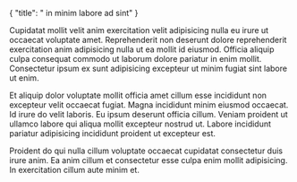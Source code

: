 {
  "title": " in minim labore ad sint"
}

Cupidatat mollit velit anim exercitation velit adipisicing nulla eu irure ut occaecat voluptate amet. Reprehenderit non deserunt dolore reprehenderit exercitation anim adipisicing nulla ut ea mollit id eiusmod. Officia aliquip culpa consequat commodo ut laborum dolore pariatur in enim mollit. Consectetur ipsum ex sunt adipisicing excepteur ut minim fugiat sint labore ut enim.

Et aliquip dolor voluptate mollit officia amet cillum esse incididunt non excepteur velit occaecat fugiat. Magna incididunt minim eiusmod occaecat. Id irure do velit laboris. Eu ipsum deserunt officia cillum. Veniam proident ut ullamco labore qui aliqua mollit excepteur nostrud ut. Labore incididunt pariatur adipisicing incididunt proident ut excepteur est.

Proident do qui nulla cillum voluptate occaecat cupidatat consectetur duis irure anim. Ea anim cillum et consectetur esse culpa enim mollit adipisicing. In exercitation cillum aute minim et.